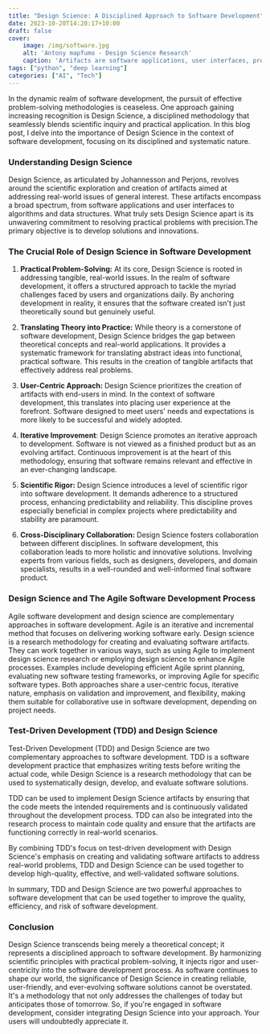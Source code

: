 ```yaml
---
title: "Design Science: A Disciplined Approach to Software Development"
date: 2023-10-20T14:20:17+10:00
draft: false
cover:
    image: /img/software.jpg
    alt: 'Antony mapfumo - Design Science Research'
    caption: 'Artifacts are software applications, user interfaces, prototypes, Prototypes, etc.'
tags: ["python", "deep learning"]
categories: ["AI", "Tech"]
---
```


In the dynamic realm of software development, the pursuit of effective problem-solving methodologies is ceaseless. One approach gaining increasing recognition is Design Science, a disciplined methodology that seamlessly blends scientific inquiry and practical application. In this blog post, I delve into the importance of Design Science in the context of software development, focusing on its disciplined and systematic nature.

### Understanding Design Science

Design Science, as articulated by Johannesson and Perjons, revolves around the scientific exploration and creation of artifacts aimed at addressing real-world issues of general interest. These artifacts encompass a broad spectrum, from software applications and user interfaces to algorithms and data structures. What truly sets Design Science apart is its unwavering commitment to resolving practical problems with precision.The primary objective is to develop solutions and innovations.

### The Crucial Role of Design Science in Software Development

1. **Practical Problem-Solving:** At its core, Design Science is rooted in addressing tangible, real-world issues. In the realm of software development, it offers a structured approach to tackle the myriad challenges faced by users and organizations daily. By anchoring development in reality, it ensures that the software created isn't just theoretically sound but genuinely useful.

2. **Translating Theory into Practice:** While theory is a cornerstone of software development, Design Science bridges the gap between theoretical concepts and real-world applications. It provides a systematic framework for translating abstract ideas into functional, practical software. This results in the creation of tangible artifacts that effectively address real problems.

3. **User-Centric Approach:** Design Science prioritizes the creation of artifacts with end-users in mind. In the context of software development, this translates into placing user experience at the forefront. Software designed to meet users' needs and expectations is more likely to be successful and widely adopted.

4. **Iterative Improvement**: Design Science promotes an iterative approach to development. Software is not viewed as a finished product but as an evolving artifact. Continuous improvement is at the heart of this methodology, ensuring that software remains relevant and effective in an ever-changing landscape.

5. **Scientific Rigor:** Design Science introduces a level of scientific rigor into software development. It demands adherence to a structured process, enhancing predictability and reliability. This discipline proves especially beneficial in complex projects where predictability and stability are paramount.

6. **Cross-Disciplinary Collaboration:** Design Science fosters collaboration between different disciplines. In software development, this collaboration leads to more holistic and innovative solutions. Involving experts from various fields, such as designers, developers, and domain specialists, results in a well-rounded and well-informed final software product.


### Design Science and The Agile Software Development Process ###

Agile software development and design science are complementary approaches in software development. Agile is an iterative and incremental method that focuses on delivering working software early. Design science is a research methodology for creating and evaluating software artifacts. They can work together in various ways, such as using Agile to implement design science research or employing design science to enhance Agile processes. Examples include developing efficient Agile sprint planning, evaluating new software testing frameworks, or improving Agile for specific software types. Both approaches share a user-centric focus, iterative nature, emphasis on validation and improvement, and flexibility, making them suitable for collaborative use in software development, depending on project needs.


### Test-Driven Development (TDD) and Design Science ###

Test-Driven Development (TDD) and Design Science are two complementary approaches to software development. TDD is a software development practice that emphasizes writing tests before writing the actual code, while Design Science is a research methodology that can be used to systematically design, develop, and evaluate software solutions.

TDD can be used to implement Design Science artifacts by ensuring that the code meets the intended requirements and is continuously validated throughout the development process. TDD can also be integrated into the research process to maintain code quality and ensure that the artifacts are functioning correctly in real-world scenarios.

By combining TDD's focus on test-driven development with Design Science's emphasis on creating and validating software artifacts to address real-world problems, TDD and Design Science can be used together to develop high-quality, effective, and well-validated software solutions.

In summary, TDD and Design Science are two powerful approaches to software development that can be used together to improve the quality, efficiency, and risk of software development.


### Conclusion ###

Design Science transcends being merely a theoretical concept; it represents a disciplined approach to software development. By harmonizing scientific principles with practical problem-solving, it injects rigor and user-centricity into the software development process. As software continues to shape our world, the significance of Design Science in creating reliable, user-friendly, and ever-evolving software solutions cannot be overstated. It's a methodology that not only addresses the challenges of today but anticipates those of tomorrow. So, if you're engaged in software development, consider integrating Design Science into your approach. Your users will undoubtedly appreciate it.